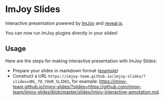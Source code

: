 # ImJoy Slides

Interactive presentation powered by [ImJoy](https://imjoy.io) and [reveal.js](https://revealjs.com/). 

You can now run ImJoy plugins directly in your slides!

## Usage

Here are the steps for making interactive presentation with ImJoy Slides:

 * Prepare your slides in markdown format ([example](https://github.com/imjoy-team/imjoy-slides/blob/master/slides/imjoy-interactive-annotation.md))
 * Construct a URL `https://imjoy-team.github.io/imjoy-slides/?slides=URL_TO_YOUR_SLIDES`, for example: https://imjoy-team.github.io/imjoy-slides/?slides=https://github.com/imjoy-team/imjoy-slides/blob/master/slides/imjoy-interactive-annotation.md.
